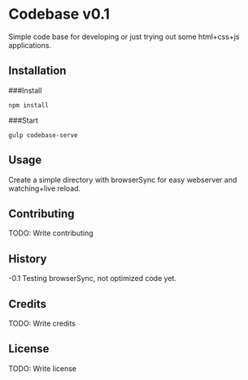 # Codebase v0.1
Simple code base for developing or just trying out some html+css+js applications.
## Installation
###Install
```
npm install
```
###Start
```
gulp codebase-serve
```
## Usage
Create a simple directory with browserSync for easy webserver and watching+live reload.
## Contributing
TODO: Write contributing
## History
-0.1 Testing browserSync, not optimized code yet.
## Credits
TODO: Write credits
## License
TODO: Write license
